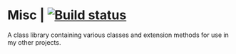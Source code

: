 # Misc | [![Build status](https://ci.appveyor.com/api/projects/status/p96ugt5tvbo984wo?svg=true)](https://ci.appveyor.com/project/EricSondergard/misc)

A class library containing various classes and extension methods for use in my other projects.
